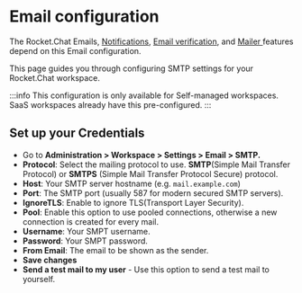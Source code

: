 # Email configuration

The Rocket.Chat Emails, [Notifications](../../../user-guides/notifications.md), [Email verification](../../../user-guides/notifications.md#emails), and [Mailer ](../../mailer.md)features depend on this Email configuration.

This page guides you through configuring SMTP settings for your Rocket.Chat workspace.

:::info
This configuration is only available for Self-managed workspaces. SaaS workspaces already have this pre-configured.
:::

## Set up your Credentials

* Go to **Administration > Workspace > Settings > Email > SMTP.**
* **Protocol**: Select the mailing protocol to use. **SMTP**(Simple Mail Transfer Protocol) or **SMTPS** (Simple Mail Transfer Protocol Secure) protocol.
* **Host**: Your SMTP server hostname (e.g. `mail.example.com`)
* **Port**: The SMTP port (usually 587 for modern secured SMTP servers).
* **IgnoreTLS**: Enable to ignore TLS(Transport Layer Security).
* **Pool**: Enable this option to use pooled connections, otherwise a new connection is created for every mail.
* **Username**: Your SMPT username.
* **Password**: Your SMPT password.
* **From Email**: The email to be shown as the sender.
* **Save changes**
* **Send a test mail to my user** - Use this option to send a test mail to yourself.
